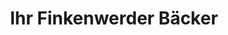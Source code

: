 ---
title: "Ihr Finkenwerder Bäcker"
url: /hamburg/ihr-finkenwerder-baecker-steendiek/
shop: Bäckerei
---